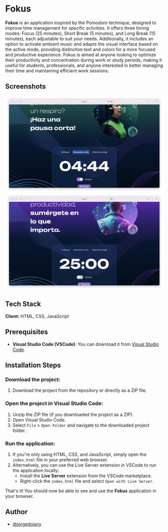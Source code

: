 # Fokus

**Fokus** is an application inspired by the Pomodoro technique, designed to improve time management for specific activities. It offers three timing modes: Focus (25 minutes), Short Break (5 minutes), and Long Break (15 minutes), each adjustable to suit your needs. Additionally, it includes an option to activate ambient music and adapts the visual interface based on the active mode, providing distinctive text and colors for a more focused and productive experience. Fokus is aimed at anyone looking to optimize their productivity and concentration during work or study periods, making it useful for students, professionals, and anyone interested in better managing their time and maintaining efficient work sessions.

## Screenshots

![App Screenshot](./imagenes/break-img.png)
![App Screenshot](./imagenes/focus-img.png)

## Tech Stack

**Client:** HTML, CSS, JavaScript

## Prerequisites

- **Visual Studio Code (VSCode)**: You can download it from [Visual Studio Code](https://code.visualstudio.com/).

## Installation Steps

### Download the project:

1. Download the project from the repository or directly as a ZIP file.

### Open the project in Visual Studio Code:

1. Unzip the ZIP file (if you downloaded the project as a ZIP).
2. Open Visual Studio Code.
3. Select `File` > `Open Folder` and navigate to the downloaded project folder.

### Run the application:

1. If you're only using HTML, CSS, and JavaScript, simply open the `index.html` file in your preferred web browser.
2. Alternatively, you can use the Live Server extension in VSCode to run the application locally:
   - Install the **Live Server** extension from the VSCode marketplace.
   - Right-click the `index.html` file and select `Open with Live Server`.

That's it! You should now be able to see and use the **Fokus** application in your browser.

## Author

- [@jorgedoiany](https://github.com/jorgedoiany)

